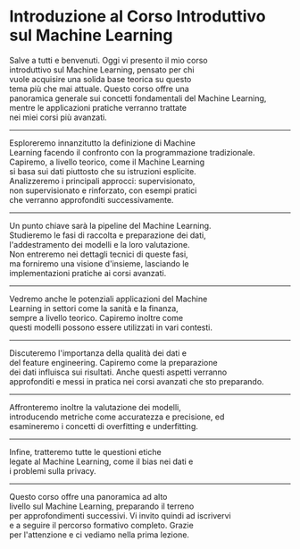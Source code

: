 # Introduzione al Corso Introduttivo sul Machine Learning

Salve a tutti e benvenuti. Oggi vi presento il mio corso  
introduttivo sul Machine Learning, pensato per chi  
vuole acquisire una solida base teorica su questo  
tema più che mai attuale. Questo corso offre una  
panoramica generale sui concetti fondamentali del Machine Learning,  
mentre le applicazioni pratiche verranno trattate  
nei miei corsi più avanzati.

---

Esploreremo innanzitutto la definizione di Machine  
Learning facendo il confronto con la programmazione tradizionale.  
Capiremo, a livello teorico, come il Machine Learning  
si basa sui dati piuttosto che su istruzioni esplicite.  
Analizzeremo i principali approcci: supervisionato,  
non supervisionato e rinforzato, con esempi pratici  
che verranno approfonditi successivamente.

---

Un punto chiave sarà la pipeline del Machine Learning.  
Studieremo le fasi di raccolta e preparazione dei dati,  
l'addestramento dei modelli e la loro valutazione.  
Non entreremo nei dettagli tecnici di queste fasi,  
ma forniremo una visione d'insieme, lasciando le  
implementazioni pratiche ai corsi avanzati.

---

Vedremo anche le potenziali applicazioni del Machine  
Learning in settori come la sanità e la finanza,  
sempre a livello teorico. Capiremo inoltre come  
questi modelli possono essere utilizzati in vari contesti.

---

Discuteremo l'importanza della qualità dei dati e  
del feature engineering. Capiremo come la preparazione  
dei dati influisca sui risultati. Anche questi aspetti verranno  
approfonditi e messi in pratica nei corsi avanzati che sto preparando.

---

Affronteremo inoltre la valutazione dei modelli,  
introducendo metriche come accuratezza e precisione, ed  
esamineremo i concetti di overfitting e underfitting.

---

Infine, tratteremo tutte le questioni etiche  
legate al Machine Learning, come il bias nei dati e  
i problemi sulla privacy.

---

Questo corso offre una panoramica ad alto  
livello sul Machine Learning, preparando il terreno  
per approfondimenti successivi. Vi invito quindi ad iscrivervi  
e a seguire il percorso formativo completo. Grazie  
per l'attenzione e ci vediamo nella prima lezione.
